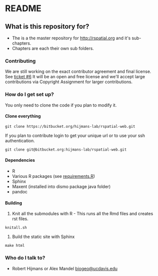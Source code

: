 # README #

## What is this repository for? ##

* The is a the master repository for http://rspatial.org and it's sub-chapters.
* Chapters are each their own sub folders.

### Contributing ###

We are still working on the exact contributor agreement and final license. See [ticket #6](https://bitbucket.org/hijmans-lab/rspatial-web/issues/6/create-contributor-agreement)
It will be an open and free license and we'll accept large contributions via Copyright Assignment for larger contributions.

### How do I get set up? ###

You only need to clone the code if you plan to modify it.

#### Clone everything ####

```
git clone https://bitbucket.org/hijmans-lab/rspatial-web.git
```

If you plan to contribute login to get your unique url or to use your ssh authentication.
```
git clone git@bitbucket.org:hijmans-lab/rspatial-web.git
```

#### Dependencies ####

* R
* Various R packages (see [requirements.R](requirements.R))
* Sphinx
* Maxent (installed into dismo package java folder)
* pandoc

#### Building ####

1. Knit all the submodules with R - This runs all the Rmd files and creates rst files.

```
knitall.sh
```

1. Build the static site with Sphinx

```
make html
```

### Who do I talk to? ###

* Robert Hijmans or Alex Mandel [biogeo@ucdavis.edu](mailto:biogeo.ucdavis.edu)
